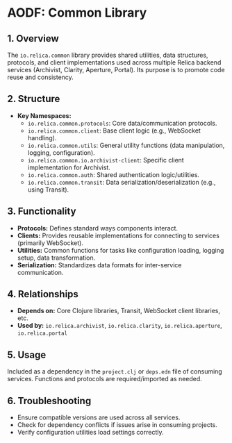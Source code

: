 # AODF: Common Library

## 1. Overview
The `io.relica.common` library provides shared utilities, data structures, protocols, and client implementations used across multiple Relica backend services (Archivist, Clarity, Aperture, Portal). Its purpose is to promote code reuse and consistency.

## 2. Structure
- **Key Namespaces:**
    - `io.relica.common.protocols`: Core data/communication protocols.
    - `io.relica.common.client`: Base client logic (e.g., WebSocket handling).
    - `io.relica.common.utils`: General utility functions (data manipulation, logging, configuration).
    - `io.relica.common.io.archivist-client`: Specific client implementation for Archivist.
    - `io.relica.common.auth`: Shared authentication logic/utilities.
    - `io.relica.common.transit`: Data serialization/deserialization (e.g., using Transit).

## 3. Functionality
- **Protocols:** Defines standard ways components interact.
- **Clients:** Provides reusable implementations for connecting to services (primarily WebSocket).
- **Utilities:** Common functions for tasks like configuration loading, logging setup, data transformation.
- **Serialization:** Standardizes data formats for inter-service communication.

## 4. Relationships
- **Depends on:** Core Clojure libraries, Transit, WebSocket client libraries, etc.
- **Used by:** `io.relica.archivist`, `io.relica.clarity`, `io.relica.aperture`, `io.relica.portal`

## 5. Usage
Included as a dependency in the `project.clj` or `deps.edn` file of consuming services. Functions and protocols are required/imported as needed.

## 6. Troubleshooting
- Ensure compatible versions are used across all services.
- Check for dependency conflicts if issues arise in consuming projects.
- Verify configuration utilities load settings correctly.